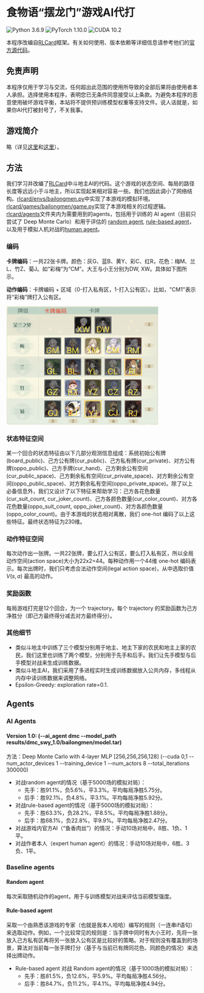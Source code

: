 # 食物语“摆龙门”游戏AI代打

![Python 3.6.9](https://img.shields.io/badge/Python-3.6.9-brightgreen?style=plastic) ![PyTorch 1.10.0](https://img.shields.io/badge/PyTorch-1.10.0-brightgreen?style=plastic) ![CUDA 10.2](https://img.shields.io/badge/CUDA-10.2-brightgreen?style=plastic)

本程序改编自[RLCard](https://rlcard.org)框架。有关如何使用、版本依赖等详细信息请参考他们的[官方源代码](https://github.com/datamllab/rlcard)。

## 免责声明

本程序仅用于学习与交流，任何超出此范围的使用所导致的全部后果将由使用者本人承担。选择使用本程序，表明您已无条件同意接受以上条款。为避免本程序的恶意使用破坏游戏平衡，本站将不提供预训练模型权重等支持文件。说人话就是，如果你AI代打被封号了，不关我事。

## 游戏简介

略（详见[这里](https://www.9game.cn/news/4192674.html)和[这里](https://www.bilibili.com/read/cv4972337)）。

## 方法

我们学习并改编了[RLCard](https://rlcard.org)中斗地主AI的代码。这个游戏的状态空间、每局的路径长度等远远小于斗地主，所以实现起来相对容易一些。我们也因此调小了网络结构。[rlcard/envs/bailongmen.py](rlcard/envs/bailongmen.py)中实现了本游戏的模拟环境。[rlcard/games/bailongmen/game.py](rlcard/games/bailongmen/game.py)实现了本游戏相关的过程逻辑。[rlcard/agents](rlcard/agents)文件夹内为需要用到的agents，包括用于训练的 AI agent（目前只尝试了 Deep Monte Carlo）和用于评估的 [random agent](rlcard/agents/random_agent.py), [rule-based agent](rlcard/agents/rule_based_agent.py)，以及用于模拟人机对战的[human agent](rlcard/agents/human_agent.py)。

### 编码
**卡牌编码**：一共22张卡牌。颜色：灰G、蓝B、黄Y、彩C、红R，花色：梅M、兰L、竹Z、菊J。如“彩梅”为“CM”。大王与小王分别为DW, XW。具体如下图所示。

**动作编码**：卡牌编码 + 区域（0-打入私有区，1-打入公有区）。比如，"CM1"表示将“彩梅”牌打入公有区。

<img src="figures/bailongmen_card_code.png" width = "400" alt="card_code" align=center />


### 状态特征空间

某一个回合的状态特征由以下几部分观测信息组成：系统初始公有牌(board_public)、己方公有牌(cur_public)、己方私有牌(cur_private)、对方公有牌(oppo_public)、己方手牌(cur_hand)、己方剩余公有空间(cur_public_space)、己方剩余私有空间(cur_private_space)、对方剩余公有空间(oppo_public_space)、对方剩余私有空间(oppo_private_space)。除了以上必备信息外，我们又设计了以下特征来帮助学习：己方各花色数量(cur_suit_count, cur_joker_count)、己方各颜色数量(cur_color_count)、对方各花色数量(oppo_suit_count, oppo_joker_count)、对方各颜色数量(oppo_color_count)。由于本游戏的状态相对离散，我们 one-hot 编码了以上这些特征。最终状态特征为230维。

### 动作特征空间

每次动作出一张牌。一共22张牌，要么打入公有区，要么打入私有区，所以全局动作空间(action space)大小为22x2=44。每种动作用一个44维 one-hot 编码表示。每次出牌时，我们只考虑合法动作空间(legal action space)，从中选取价值 $V(s, a)$ 最高的动作。


### 奖励函数

每局游戏打完是12个回合，为一个 trajectory。每个 trajectory 的奖励函数为己方净胜分（即己方最终得分减去对方最终得分）。

### 其他细节
- 类似斗地主中训练了三个模型分别用于地主、地主下家的农民和地主上家的农民，我们这里也训练了两个模型，分别用于先手和后手。我们让先手模型与后手模型对战来生成训练数据。
- 类似斗地主AI，我们采用了多进程实时生成训练数据放入公共内存，多线程从内存中读训练数据来调整网络。
- Epsilon-Greedy: exploration rate=0.1.


## Agents

### AI Agents

#### Version 1.0: (--ai_agent dmc --model_path results/dmc_swy_1.0/bailongmen/model.tar)
方法：Deep Monte Carlo with 4-layer MLP [256,256,256,128] (--cuda 0,1 --num_actor_devices 1 --training_device 1 --num_actors 8 --total_iterations 300000)
- 对战random agent的情况（基于5000场的模拟对局）：
    - 先手：胜91.1%，负5.6%，平3.3%。平均每局净胜5.75分。
    - 后手：胜92.1%，负4.8%，平3.1%。平均每局净胜5.92分。
- 对战rule-based agent的情况（基于5000场的模拟对局）：
    - 先手：胜63.3%，负28.2%，平8.5%。平均每局净胜1.88分。
    - 后手：胜68.1%，负22.8%，平9.9%。平均每局净胜2.47分。
- 对战游戏内官方AI（“鱼香肉丝”）的情况：手动10场对局中，8胜、1负、1平。
- 对战作者本人（expert human agent）的情况：手动10场对局中，6胜、3负、1平。

### Baseline agents

#### Random agent
每次采取随机动作的agent，用于与训练模型对战来评估当前模型强度。

#### Rule-based agent
采取一个由熟悉该游戏的专家（也就是我本人哈哈）编写的规则（一连串if语句）来选取动作。例如，一个比较常见的规则是：当手牌中同时有大小王时，先将一张放入己方私有区再将另一张放入公有区是比较好的策略。对于规则没有覆盖到的场景，算法对当前每一张手牌打分（基于与当前已有牌同花色、同颜色的情况）来选择出牌动作。

- Rule-based agent 对战 Random agent的情况（基于1000场的模拟对局）：
    - 先手：胜81.5%，负12.6%，平5.9%。平均每局净胜4.56分。
    - 后手：胜84.7%，负11.2%，平4.1%。平均每局净胜4.94分。

